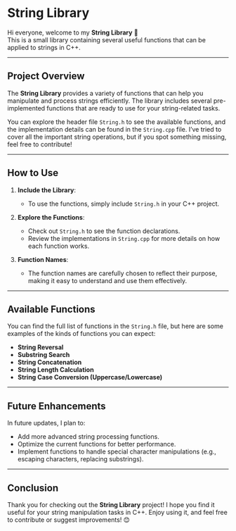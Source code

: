 # **String Library**  

Hi everyone, welcome to my **String Library** 🎉  
This is a small library containing several useful functions that can be applied to strings in C++.  

---

## **Project Overview**  

The **String Library** provides a variety of functions that can help you manipulate and process strings efficiently. The library includes several pre-implemented functions that are ready to use for your string-related tasks.

You can explore the header file `String.h` to see the available functions, and the implementation details can be found in the `String.cpp` file. I’ve tried to cover all the important string operations, but if you spot something missing, feel free to contribute!

---

## **How to Use**  

1. **Include the Library**:  
   - To use the functions, simply include `String.h` in your C++ project.
   
2. **Explore the Functions**:  
   - Check out `String.h` to see the function declarations.
   - Review the implementations in `String.cpp` for more details on how each function works.
   
3. **Function Names**:  
   - The function names are carefully chosen to reflect their purpose, making it easy to understand and use them effectively.

---

## **Available Functions**  

You can find the full list of functions in the `String.h` file, but here are some examples of the kinds of functions you can expect:

- **String Reversal**
- **Substring Search**
- **String Concatenation**
- **String Length Calculation**
- **String Case Conversion (Uppercase/Lowercase)**

---

## **Future Enhancements**  

In future updates, I plan to:  
- Add more advanced string processing functions.
- Optimize the current functions for better performance.
- Implement functions to handle special character manipulations (e.g., escaping characters, replacing substrings).

---

## **Conclusion**  

Thank you for checking out the **String Library** project! I hope you find it useful for your string manipulation tasks in C++. Enjoy using it, and feel free to contribute or suggest improvements! 😊
